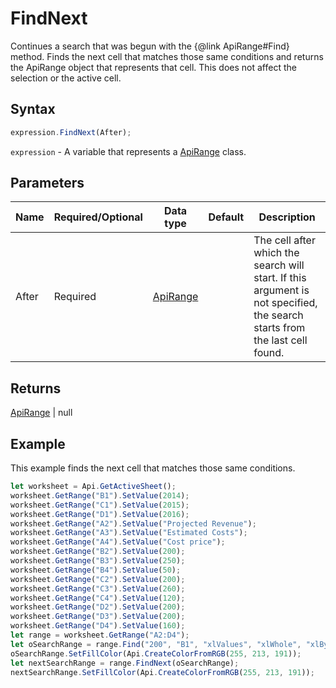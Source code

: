 # FindNext

Continues a search that was begun with the &#123;@link ApiRange#Find&#125; method. Finds the next cell that matches those same conditions and returns the ApiRange object that represents that cell. This does not affect the selection or the active cell.

## Syntax

```javascript
expression.FindNext(After);
```

`expression` - A variable that represents a [ApiRange](../ApiRange.md) class.

## Parameters

| **Name** | **Required/Optional** | **Data type** | **Default** | **Description** |
| ------------- | ------------- | ------------- | ------------- | ------------- |
| After | Required | [ApiRange](../../ApiRange/ApiRange.md) |  | The cell after which the search will start. If this argument is not specified, the search starts from the last cell found. |

## Returns

[ApiRange](../../ApiRange/ApiRange.md) \| null

## Example

This example finds the next cell that matches those same conditions.

```javascript editor-xlsx
let worksheet = Api.GetActiveSheet();
worksheet.GetRange("B1").SetValue(2014);
worksheet.GetRange("C1").SetValue(2015);
worksheet.GetRange("D1").SetValue(2016);
worksheet.GetRange("A2").SetValue("Projected Revenue");
worksheet.GetRange("A3").SetValue("Estimated Costs");
worksheet.GetRange("A4").SetValue("Cost price");
worksheet.GetRange("B2").SetValue(200);
worksheet.GetRange("B3").SetValue(250);
worksheet.GetRange("B4").SetValue(50);
worksheet.GetRange("C2").SetValue(200);
worksheet.GetRange("C3").SetValue(260);
worksheet.GetRange("C4").SetValue(120);
worksheet.GetRange("D2").SetValue(200);
worksheet.GetRange("D3").SetValue(200);
worksheet.GetRange("D4").SetValue(160);
let range = worksheet.GetRange("A2:D4");
let oSearchRange = range.Find("200", "B1", "xlValues", "xlWhole", "xlByColumns", "xlNext", true);
oSearchRange.SetFillColor(Api.CreateColorFromRGB(255, 213, 191));
let nextSearchRange = range.FindNext(oSearchRange);
nextSearchRange.SetFillColor(Api.CreateColorFromRGB(255, 213, 191));
```
